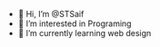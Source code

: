 - 👋 Hi, I’m @STSaif
- 👀 I’m interested in Programing
- 🌱 I’m currently learning web design

<!---
STSaif/STSaif is a ✨ special ✨ repository because its `README.md` (this file) appears on your GitHub profile.
You can click the Preview link to take a look at your changes.
--->
